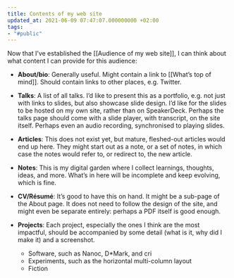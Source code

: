 ```yaml
---
title: Contents of my web site
updated_at: 2021-06-09 07:47:07.000000000 +02:00
tags:
- "#public"
---
```



Now that I’ve established the [[Audience of my web site]], I can think about what content I can provide for this audience:

* **About/bio**: Generally useful. Might contain a link to [[What’s top of mind]]. Should contain links to other places, e.g. Twitter.

* **Talks**: A list of all talks. I’d like to present this as a portfolio, e.g. not just with links to slides, but also showcase slide design. I’d like for the slides to be hosted on my own site, rather than on SpeakerDeck. Perhaps the talks page should come with a slide player, with transcript, on the site itself. Perhaps even an audio recording, synchronised to playing slides.

* **Articles**: This does not exist yet, but mature, fleshed-out articles would end up here. They might start out as a note, or a set of notes, in which case the notes would refer to, or redirect to, the new article.

* **Notes**: This is my digital garden where I collect learnings, thoughts, ideas, and more. What’s in here will be incomplete and keep evolving, which is fine.

* **CV/Résumé**: It’s good to have this on hand. It might be a sub-page of the About page. It does not need to follow the design of the site, and might even be separate entirely: perhaps a PDF itself is good enough.

* **Projects**: Each project, especially the ones I think are the most impactful, should be accompanied by some detail (what is it, why did I make it) and a screenshot.
	* Software, such as Nanoc, D*Mark, and cri
	* Experiments, such as the horizontal multi-column layout
	* Fiction